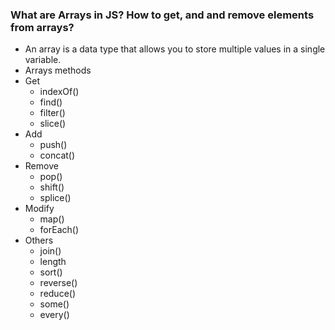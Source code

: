 ### What are Arrays in JS? How to get, and and remove elements from arrays?

- An array is a data type that allows you to store multiple values in a single variable.
- Arrays methods
- Get
  - indexOf()
  - find()
  - filter()
  - slice()
- Add
  - push()
  - concat()
- Remove
  - pop()
  - shift()
  - splice()
- Modify
  - map()
  - forEach()
- Others
  - join()
  - length
  - sort()
  - reverse()
  - reduce()
  - some()
  - every()
